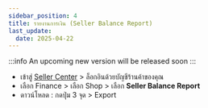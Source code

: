```yaml
---
sidebar_position: 4
title: รายงานการเงิน (Seller Balance Report)
last_update:
  date: 2025-04-22
---
```


:::info
An upcoming new version will be released soon
:::

- เข้าสู่ [Seller Center](https://office.panich.co/) > ล็อกอินด้วยบัญชีร้านค้าของคุณ 
- เลือก Finance > เลือก Shop > เลือก **Seller Balance Report**
- ดาวน์โหลด : กดปุ่ม 3 จุด > Export
